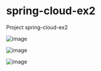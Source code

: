 # spring-cloud-ex2
Project spring-cloud-ex2

![image](https://github.com/Spenezanni/spring-cloud-ex2/assets/32372447/442e836c-5342-4ecd-be47-d286487d1646)


![image](https://github.com/Spenezanni/spring-cloud-ex2/assets/32372447/8e6949d9-480f-4b6e-b1e0-cb5edd171e49)


![image](https://github.com/Spenezanni/spring-cloud-ex2/assets/32372447/905b9ad2-e4af-4400-af13-ed33cb1f17e3)


